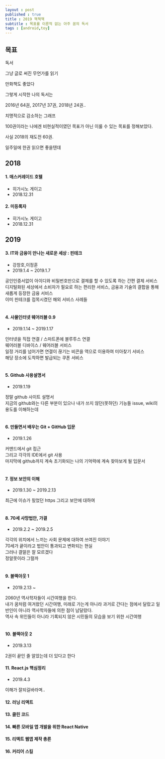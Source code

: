 ```yaml
---
layout : post
published : true
title : 2019 책책책
subtitle : 목표를 이룬적 없는 아주 꿈의 독서
tags : [android,toy]
---
```


## 목표
독서

그냥 글로 써진 무언가를 읽기

만화책도 좋았다

그렇게 시작한 나의 독서는

2016년 64권, 2017년 37권, 2018년 24권..

치명적으로 감소하는 그래프

100권이라는 나에겐 비현실적이였던 목표가 아닌 이룰 수 있는 목표를 정해보았다.

사실 2018의 재도전 60권.

일주일에 한권 읽으면 좋을텐데



## 2018
#### 1. 매스커레이드 호텔
- 히가시노 게이고
- 2018.12.31

#### 2. 미등록자
- 히가시노 게이고
- 2018.12.31


## 2019
#### 3. IT와 금융이 만나는 새로운 세상 : 핀테크
- 강창호,이정훈
- 2019.1.4 ~ 2019.1.7

공인인증서없이 아이디와 비밀번호만으로 결제를 할 수 있도록 하는 간편 결제 서비스<br/>
디지털화된 세상에서 소비자가 필요로 하는 편리한 서비스, 금융과 기술의 결합을 통해 새롭게 등장한 금융 서비스<br/>
이미 핀테크를 접목시켰던 해외 서비스 사례들 <br/><br/>


#### 4. 사물인터넷 웨어러블 0.9
- 2019.1.14 ~ 2019.1.17

인터넷을 직접 연결 / 스마트폰에 블루투스 연결<br/>
웨어러블 디바이스 / 웨어러블 서비스<br/>
일정 거리를 넘어가면 연결이 끊기는 비콘을 역으로 이용하여 미아찾기 서비스<br/>
해당 장소에 도착하면 발급되는 쿠폰 서비스<br/><br/>


#### 5. Github 사용설명서
- 2019.1.19

정말 github 사이트 설명서<br/>
지금의 github와는 다른 부분이 있으나 내가 쓰지 않던(못하던) 기능들 issue, wiki의 용도를 이해하는데<br/><br/>


#### 6. 만들면서 배우는 Git + GitHub 입문
- 2019.1.26

커맨드에서 git 접근<br/>
그리고 각각의 IDE에서 git 사용<br/>
마지막에 github까지 계속 초기화되는 나의 기억력에 계속 찾아보게 될 입문서<br/><br/>


#### 7. 정보 보안의 이해
- 2019.1.30 ~ 2019.2.13

최근에 이슈가 됬었던 https 그리고 보안에 대하여<br/><br/>

#### 8. 70세 사망법안, 가결
- 2019.2.2 ~ 2019.2.5

각각의 위치에서 느끼는 사회 문제에 대하여 쓰여진 이야기<br/>
70세가 끝이라고 법안이 통과되고 변화되는 현실<br/>
그러나 결말은 잘 모르겠다<br/>
정알못이라 그럴까<br/><br/>

#### 9. 블랙아웃 1
- 2019.2.13 ~ 

2060년 역사학자들이 시간여행을 한다.<br/>
내가 꿈처럼 여겨왔던 시간여행, 미래로 가는게 아니라 과거로 간다는 점에서 달랐고 일반인이 아니라 역사학자들에 의한 점이 남달랐다.<br/>
역사 속 위인들이 아니라 기록되지 않은 시민들의 모습을 보기 위한 시간여행<br/><br/>
  
#### 10. 블랙아웃 2
- 2019.3.13  
  
2권이 끝인 줄 알았는데 더 있다고 한다  
  
#### 11. React.js 핵심정리
- 2019.4.3  
  
이해가 잘되길바라며..
  
#### 12. 러닝 리액트
  
#### 13. 클린 코드
  
#### 14. 빠른 모바일 앱 개발을 위한 React Native
  
#### 15. 리액트 웹앱 제작 총론
  
#### 16. 커리어 스킬
